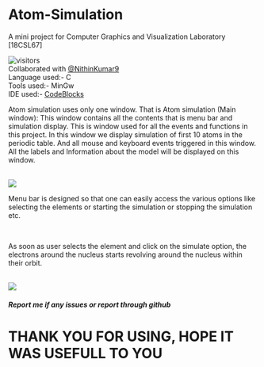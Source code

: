 # Atom-Simulation
A mini project for Computer Graphics and Visualization Laboratory [18CSL67]

![visitors](https://visitor-badge.glitch.me/badge?page_id=Adarsh232001/Atom-Simulation)<br/>
Collaborated with [@NithinKumar9](https://github.com/NithinKumar9) <br/>
Language used:- C <br/>
Tools used:- MinGw <br/>
IDE used:- [CodeBlocks](https://www.codeblocks.org/downloads/)<br/>
<p>Atom simulation uses only one window. That is
Atom simulation (Main window): This window contains all the contents that is
menu bar and simulation display. This is window used for all the events and
functions in this project. In this window we display simulation of first 10 atoms
in the periodic table. And all mouse and keyboard events triggered in this
window. All the labels and Information about the model will be displayed on
this window.</p><br/>
<img src='https://user-images.githubusercontent.com/70787887/128596742-17ab830e-ea83-4afc-acfd-183c370d7486.png'>
<p>Menu bar is designed so that one can easily access the various options like
selecting the elements or starting the simulation or stopping the simulation etc.</p><br/>
<p>As soon as user selects the element and click on the simulate option, the electrons around
the nucleus starts revolving around the nucleus within their orbit.</p></br>
<img src='https://user-images.githubusercontent.com/70787887/128596816-179e8b61-815b-499a-8f80-ef58f0495ce8.png'>
<h5>Report me if any issues or report through github</h5>
<h1>THANK YOU FOR USING, HOPE IT WAS USEFULL TO YOU</h1>
